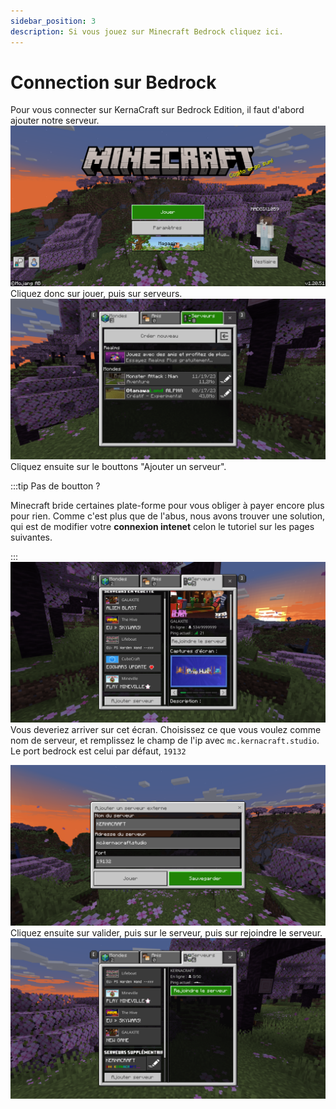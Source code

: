 ```yaml
---
sidebar_position: 3
description: Si vous jouez sur Minecraft Bedrock cliquez ici.
---
```


# Connection sur Bedrock

Pour vous connecter sur KernaCraft sur Bedrock Edition, il faut d'abord ajouter notre serveur.
![Screen connexion bedrock](/img/screen/bedrock1.png)
Cliquez donc sur jouer, puis sur serveurs. 
![Screen connexion bedrock](/img/screen/bedrock2.png)
Cliquez ensuite sur le bouttons "Ajouter un serveur".

:::tip Pas de boutton ?

Minecraft bride certaines plate-forme pour vous obliger à payer encore plus pour rien. Comme c'est plus que de l'abus, nous avons trouver une solution, qui est de modifier votre **connexion intenet** celon le tutoriel sur les pages suivantes.

:::
![Screen connexion bedrock](/img/screen/bedrock3.png)
Vous deveriez arriver sur cet écran. Choisissez ce que vous voulez comme nom de serveur, et remplissez le champ de l'ip avec `mc.kernacraft.studio`. Le port bedrock est celui par défaut, `19132`

![Screen connexion bedrock](/img/screen/bedrock4.png)
Cliquez ensuite sur valider, puis sur le serveur, puis sur rejoindre le serveur.
![Screen connexion bedrock](/img/screen/bedrock5.png)
